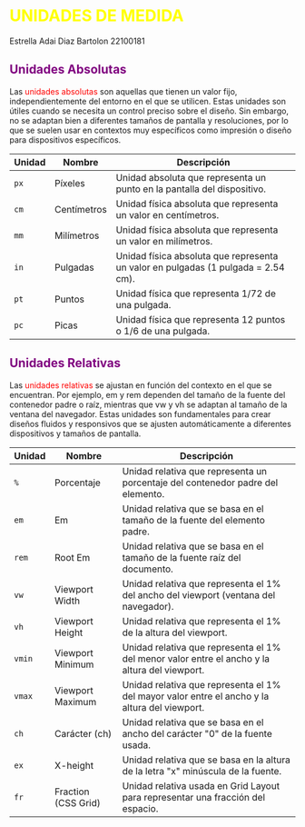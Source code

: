 # <span style="color:yellow">UNIDADES DE MEDIDA

Estrella Adai Diaz Bartolon 22100181
## <span style="color: purple">Unidades Absolutas
Las <span style="color:red">unidades absolutas </span>son aquellas que tienen un valor fijo, independientemente del entorno en el que se utilicen. Estas unidades son útiles cuando se necesita un control preciso sobre el diseño. Sin embargo, no se adaptan bien a diferentes tamaños de pantalla y resoluciones, por lo que se suelen usar en contextos muy específicos como impresión o diseño para dispositivos específicos.

| **Unidad** | **Nombre**           | **Descripción**                                                                 |
|------------|----------------------|---------------------------------------------------------------------------------|
| `px`       | Píxeles              | Unidad absoluta que representa un punto en la pantalla del dispositivo.          |
| `cm`       | Centímetros          | Unidad física absoluta que representa un valor en centímetros.                   |
| `mm`       | Milímetros           | Unidad física absoluta que representa un valor en milímetros.                    |
| `in`       | Pulgadas             | Unidad física absoluta que representa un valor en pulgadas (1 pulgada = 2.54 cm).|
| `pt`       | Puntos               | Unidad física que representa 1/72 de una pulgada.                                |
| `pc`       | Picas                | Unidad física que representa 12 puntos o 1/6 de una pulgada.                     |


## <span style="color: purple">Unidades Relativas
Las  <span style="color:red">unidades relativas</span> se ajustan en función del contexto en el que se encuentran. Por ejemplo, em y rem dependen del tamaño de la fuente del contenedor padre o raíz, mientras que vw y vh se adaptan al tamaño de la ventana del navegador. Estas unidades son fundamentales para crear diseños fluidos y responsivos que se ajusten automáticamente a diferentes dispositivos y tamaños de pantalla.

| **Unidad** | **Nombre**           | **Descripción**                                                                 |
|------------|----------------------|---------------------------------------------------------------------------------|
| `%`        | Porcentaje           | Unidad relativa que representa un porcentaje del contenedor padre del elemento.  |
| `em`       | Em                   | Unidad relativa que se basa en el tamaño de la fuente del elemento padre.        |
| `rem`      | Root Em              | Unidad relativa que se basa en el tamaño de la fuente raíz del documento.        |
| `vw`       | Viewport Width       | Unidad relativa que representa el 1% del ancho del viewport (ventana del navegador). |
| `vh`       | Viewport Height      | Unidad relativa que representa el 1% de la altura del viewport.                 |
| `vmin`     | Viewport Minimum     | Unidad relativa que representa el 1% del menor valor entre el ancho y la altura del viewport. |
| `vmax`     | Viewport Maximum     | Unidad relativa que representa el 1% del mayor valor entre el ancho y la altura del viewport. |
| `ch`       | Carácter (ch)        | Unidad relativa que se basa en el ancho del carácter "0" de la fuente usada.     |
| `ex`       | X-height             | Unidad relativa que se basa en la altura de la letra "x" minúscula de la fuente. |
| `fr`       | Fraction (CSS Grid)  | Unidad relativa usada en Grid Layout para representar una fracción del espacio.  |


